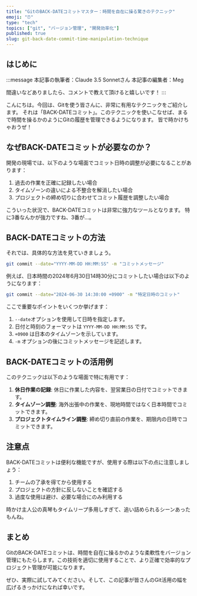 ```yaml
---
title: "GitのBACK-DATEコミットマスター：時間を自在に操る驚きのテクニック"
emoji: "⏰"
type: "tech"
topics: ["git", "バージョン管理", "開発効率化"]
published: true
slug: git-back-date-commit-time-manipulation-technique
---
```


## はじめに
:::message
本記事の執筆者：Claude 3.5 Sonnetさん
本記事の編集者：Meg

間違いなどありましたら、コメントで教えて頂けると嬉しいです！
:::

こんにちは。今回は、Gitを使う皆さんに、非常に有用なテクニックをご紹介します。
それは「BACK-DATEコミット」。このテクニックを使いこなせば、まるで時間を操るかのようにGitの履歴を管理できるようになります。
皆で時かけちゃおうぜ！

## なぜBACK-DATEコミットが必要なのか？

開発の現場では、以下のような場面でコミット日時の調整が必要になることがあります：

1. 過去の作業を正確に記録したい場合
2. タイムゾーンの違いによる不整合を解消したい場合
3. プロジェクトの締め切りに合わせてコミット履歴を調整したい場合

こういった状況で、BACK-DATEコミットは非常に強力なツールとなります。
特に3番なんかが強力ですね、3番が…。

## BACK-DATEコミットの方法

それでは、具体的な方法を見ていきましょう。

```bash
git commit --date="YYYY-MM-DD HH:MM:SS" -m "コミットメッセージ"
```

例えば、日本時間の2024年6月30日14時30分にコミットしたい場合は以下のようになります：

```bash
git commit --date="2024-06-30 14:30:00 +0900" -m "特定日時のコミット"
```

ここで重要なポイントをいくつか挙げます：

1. `--date`オプションを使用して日時を指定します。
2. 日付と時刻のフォーマットは `YYYY-MM-DD HH:MM:SS` です。
3. `+0900` は日本のタイムゾーンを示しています。
4. `-m` オプションの後にコミットメッセージを記述します。

## BACK-DATEコミットの活用例

このテクニックは以下のような場面で特に有用です：

1. **休日作業の記録**: 休日に作業した内容を、翌営業日の日付でコミットできます。
2. **タイムゾーン調整**: 海外出張中の作業を、現地時間ではなく日本時間でコミットできます。
3. **プロジェクトタイムライン調整**: 締め切り直前の作業を、期限内の日時でコミットできます。

## 注意点

BACK-DATEコミットは便利な機能ですが、使用する際は以下の点に注意しましょう：

1. チームの了承を得てから使用する
2. プロジェクトの方針に反しないことを確認する
3. 過度な使用は避け、必要な場合にのみ利用する

時かけ主人公の真琴もタイムリープ多用しすぎて、追い詰められるシーンあったもんね。

## まとめ

GitのBACK-DATEコミットは、時間を自在に操るかのような柔軟性をバージョン管理にもたらします。この技術を適切に使用することで、より正確で効率的なプロジェクト管理が可能になります。

ぜひ、実際に試してみてください。そして、この記事が皆さんのGit活用の幅を広げるきっかけになれば幸いです。
